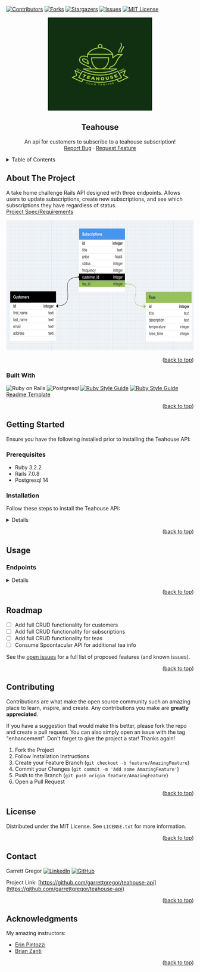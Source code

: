 <a name="readme-top"></a>

[![Contributors][contributors-shield]][contributors-url]
[![Forks][forks-shield]][forks-url]
[![Stargazers][stars-shield]][stars-url]
[![Issues][issues-shield]][issues-url]
[![MIT License][license-shield]][license-url]

<!-- PROJECT LOGO -->
<div align="center">
  <a href="https://github.com/garrettgregor/teahouse-api">
    <img src="images/logo.png" alt="Logo" width="280" height="250">
  </a>

<h2 align="center">Teahouse</h2>

  <p align="center">
    An api for customers to subscribe to a teahouse subscription!
    <br>
    <!--<a href="https://github.com/garrettgregor/teahouse-api"><strong>Explore the docs »</strong></a>-->
    <!--<br>-->
    <!--<a href="https://github.com/garrettgregor/teahouse-api">View Demo</a>-->
    <!--.-->
    <a href="https://github.com/garrettgregor/teahouse-api/issues">Report Bug</a>
    ·
    <a href="https://github.com/garrettgregor/teahouse-api/issues">Request Feature</a>
  </p>
</div>

<!-- TABLE OF CONTENTS -->
<details>
  <summary>Table of Contents</summary>
  <ol>
    <li>
      <a href="#about-the-project">About The Project</a>
      <ul>
        <li><a href="#built-with">Built With</a></li>
      </ul>
    </li>
    <li>
      <a href="#getting-started">Getting Started</a>
      <ul>
        <li><a href="#prerequisites">Prerequisites</a></li>
        <li><a href="#installation">Installation</a></li>
      </ul>
    </li>
    <li><a href="#usage">Usage</a></li>
      <ul>
        <li><a href="#endpoints">Endpoints</a></li>
      </ul>
    <li><a href="#roadmap">Roadmap</a></li>
    <li><a href="#contributing">Contributing</a></li>
    <li><a href="#license">License</a></li>
    <li><a href="#contact">Contact</a></li>
    <li><a href="#acknowledgments">Acknowledgments</a></li>
  </ol>
</details>

<!-- ABOUT THE PROJECT -->
## About The Project

A take home challenge Rails API designed with three endpoints. Allows users to update subscriptions, create new subscriptions, and see which subscriptions they have regardless of status.<br>[Project Spec/Requirements](https://mod4.turing.edu/projects/take_home/take_home_be)

<div align="center">
  <a href="https://github.com/garrettgregor/teahouse-api">
    <img src="images/teahouse_schema.png" alt="project1" width="770" height="350">
  </a>
</div>

<p align="right">(<a href="#readme-top">back to top</a>)</p>

### Built With

![Ruby on Rails](https://img.shields.io/badge/Ruby_on_Rails-CC0000?style=for-the-badge&logo=ruby-on-rails&logoColor=white)
![Postgresql](https://img.shields.io/badge/PostgreSQL-316192?style=for-the-badge&logo=postgresql&logoColor=white)
[![Ruby Style Guide](https://img.shields.io/badge/code_style-rubocop-brightgreen.svg)](https://github.com/rubocop/rubocop)
[![Ruby Style Guide](https://img.shields.io/badge/code_style-community-brightgreen.svg)](https://rubystyle.guide)
[Readme Template](https://github.com/othneildrew/Best-README-Template)

<p align="right">(<a href="#readme-top">back to top</a>)</p>

<!-- GETTING STARTED -->
## Getting Started

Ensure you have the following installed prior to installing the Teahouse API:

### Prerequisites

- Ruby 3.2.2
- Rails 7.0.8
- Postgresql 14

### Installation

Follow these steps to install the Teahouse API:

<details close>

1. Fork or clone a copy of this repo, then run the following commands from the project directory in your terminal:

    ```zsh
    git clone https://github.com/garrettgregor/teahouse-api.git
    ```

1. Navigate to the project directory:

    ```zsh
    cd teahouse-api
    ```

1. Install the required gems:

    ```zsh
    bundle install
    ```

1. Run migrations:

    ```zsh
    rails db:{drop,create,migrate,seed}
    ```

1. Run test suite to ensure functionality is working.

    ```zsh
    bundle exec rspec
    ```

1. Start the development server:

    ```zsh
    rails s
    ```

    1. The server should start running at <http://127.0.0.1:3000/>

</details>
<p align="right">(<a href="#readme-top">back to top</a>)</p>

<!-- USAGE EXAMPLES -->
## Usage

### Endpoints

<details close>

### Show Customer and their Subscriptions

<details close>

```http
GET /api/v1/customers/:id/
```

#### Parameters

```
:id => customer_id
```

| Code | Description |
| :--- | :---------- |
| 200  | `OK`        |

#### Example Response

```json
{
    "data": {
        "type": "customer",
        "id": 1,
        "attributes": {
            "first_name": "Tea",
            "last_name": "Tree",
            "email": "tea@teatree.com",
            "address": "123 Main St, New York, NY 10101"
        },
        "subscriptions": [
            {
                "id": 1,
                "title": "Premium",
                "status": "inactive",
                "price": 5.99,
                "frequency": "yearly",
                "tea_id": 1,
                "tea_name": "Bael Fruit",
                "tea_description": "Quae accusamus quia laudantium.",
                "tea_temperature": 212,
                "tea_brew_time": 242
            },
            {
                "id": 2,
                "title": "Premium",
                "status": "active",
                "price": 5.99,
                "frequency": "monthly",
                "tea_id": 2,
                "tea_name": "Kapor",
                "tea_description": "Culpa tenetur nihil ipsum.",
                "tea_temperature": 175,
                "tea_brew_time": 299
            }
        ]
    }
}
```

##### Error Response

| Code | Description |
| :--- | :---------- |
| 404  | `NOT FOUND` |

```json
{
    "errors": [
        {
            "status": "404",
            "title": "Couldn't find Customer with 'id'=2"
        }
    ]
}
```

</details>

### Create a new Subscription

<details close>

```http
POST /api/v1/customers/:id/subscriptions
```

#### Parameters

```
:id => customer_id
```

| Code | Description |
| :--- | :---------- |
| 200  | `OK`  |

#### Request Body

```json
{
  "tea_id": 1,
  "title": "Student Subscription",
  "price": 5.99,
  "status": 1,
  "frequency": 0
}
```

#### Example Successful Response

```json
{
  "data": {
    "id": "4",
    "type": "subscription",
    "attributes": {
      "title": "Student Subscription",
      "price": 5.99,
      "status": "active",
      "frequency": "daily"
    },
    "relationships": {
      "tea": {
        "data": {
            "id": "1",
            "type": "tea"
        }
      },
      "customer": {
        "data": {
            "id": "1",
            "type": "customer"
        }
      }
    }
  }
}
```

#### Error Response

| Code | Description |
| :--- | :---------- |
| 406  | `NOT ACCEPTABLE` |

##### Request Body

```json
{
  "tea_id": 1,
  "title": "Student Subscription",
  "price": 5.99,
  "status": 1,
  "frequency": 0
}
```

##### Example Error Response

```json
{
    "errors": [
        {
            "status": "406",
            "title": "Title can't be blank"
        }
    ]
}
```

</details>

### Update Subscription Status for a Customer

<details close>

```http
PATCH /api/v1/customers/:customer_id/subscriptions/:subscription_id
```

#### Parameters

```
:customer_id => customer_id
:subscription_id => subscription_id
```

| Code | Description |
| :--- | :---------- |
| 200  | `OK`  |

#### Request Body

```json
{
  "subscription":
    {
      "status": "inactive"
    }
}
```
Status and frequency are updated with the available options:
##### Status

- "inactive"
- "status"

##### Frequency

- "daily"
- "weekly"
- "monthly"
- "yearly"

#### Example Response

```json
{
  "data": {
    "id": "3",
    "type": "subscription",
    "attributes": {
      "title": "Student Subscription",
      "price": 5.99,
      "status": "inactive",
      "frequency": "daily"
    },
    "relationships": {
      "tea": {
        "data": {
          "id": "1",
          "type": "tea"
        }
      },
      "customer": {
        "data": {
          "id": "1",
          "type": "customer"
        }
      }
    }
  }
}
```

Error Response:

| Code | Description |
| :--- | :---------- |
| 406  | `NOT ACCEPTABLE` |

```json
{
    "errors": [
        {
            "status": "406",
            "title": "'-1' is not a valid status"
        }
    ]
}
```

</details>
</details>
</details>
</details>

<p align="right">(<a href="#readme-top">back to top</a>)</p>

<!-- ROADMAP -->
## Roadmap

- [ ] Add full CRUD functionality for customers
- [ ] Add full CRUD functionality for subscriptions
- [ ] Add full CRUD functionality for teas
- [ ] Consume Spoontacular API for additional tea info

See the [open issues](https://github.com/garrettgregor/teahouse-api/issues) for a full list of proposed features (and known issues).

<p align="right">(<a href="#readme-top">back to top</a>)</p>

<!-- CONTRIBUTING -->
## Contributing

Contributions are what make the open source community such an amazing place to learn, inspire, and create. Any contributions you make are **greatly appreciated**.

If you have a suggestion that would make this better, please fork the repo and create a pull request. You can also simply open an issue with the tag "enhancement".
Don't forget to give the project a star! Thanks again!

1. Fork the Project
1. Follow Installation Instructions
1. Create your Feature Branch (`git checkout -b feature/AmazingFeature`)
1. Commit your Changes (`git commit -m 'Add some AmazingFeature'`)
1. Push to the Branch (`git push origin feature/AmazingFeature`)
1. Open a Pull Request

<p align="right">(<a href="#readme-top">back to top</a>)</p>

<!-- LICENSE -->
## License

Distributed under the MIT License. See `LICENSE.txt` for more information.

<p align="right">(<a href="#readme-top">back to top</a>)</p>

<!-- CONTACT -->
## Contact

Garrett Gregor [![LinkedIn][linkedin-shield]][linkedin-url-gg] [![GitHub][github-shield]][github-url-gg]

Project Link: [https://github.com/garrettgregor/teahouse-api](https://github.com/garrettgregor/teahouse-api)

<p align="right">(<a href="#readme-top">back to top</a>)</p>

<!-- ACKNOWLEDGMENTS -->
## Acknowledgments

My amazing instructors:

- [Erin Pintozzi](https://github.com/epintozzi)
- [Brian Zanti](https://github.com/BrianZanti)

<p align="right">(<a href="#readme-top">back to top</a>)</p>

<!-- MARKDOWN LINKS & IMAGES -->
<!-- https://www.markdownguide.org/basic-syntax/#reference-style-links -->
[contributors-shield]: https://img.shields.io/github/contributors/garrettgregor/teahouse-api.svg?style=for-the-badge
[contributors-url]: https://github.com/garrettgregor/teahouse-api/graphs/contributors
[forks-shield]: https://img.shields.io/github/forks/garrettgregor/teahouse-api.svg?style=for-the-badge
[forks-url]: https://github.com/garrettgregor/teahouse-api/network/members
[stars-shield]: https://img.shields.io/github/stars/garrettgregor/teahouse-api.svg?style=for-the-badge
[stars-url]: https://github.com/garrettgregor/teahouse-api/stargazers
[issues-shield]: https://img.shields.io/github/issues/garrettgregor/teahouse-api.svg?style=for-the-badge
[issues-url]: https://github.com/garrettgregor/teahouse-api/issues
[license-shield]: https://img.shields.io/github/license/garrettgregor/teahouse-api.svg?style=for-the-badge
[license-url]: https://github.com/garrettgregor/teahouse-api/blob/master/LICENSE.txt
[github-shield]: https://img.shields.io/badge/GitHub-100000?style=for-the-badge&logo=github&logoColor=white
[github-url-gg]: https://github.com/garrettgregor
[linkedin-shield]: https://img.shields.io/badge/-LinkedIn-black.svg?style=for-the-badge&logo=linkedin&colorB=555
[linkedin-url-gg]: https://linkedin.com/in/garrett-gregor
